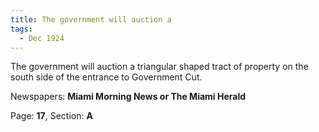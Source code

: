 ```yaml
---  
title: The government will auction a  
tags:  
  - Dec 1924  
---  
```

  
The government will auction a triangular shaped tract of property on the south side of the entrance to Government Cut.  
  
Newspapers: **Miami Morning News or The Miami Herald**  
  
Page: **17**, Section: **A** 
